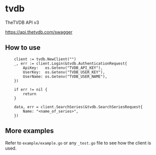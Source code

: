 # tvdb
TheTVDB API v3

https://api.thetvdb.com/swagger

## How to use
```
    client := tvdb.NewClient("")
    _, err := client.Login(&tvdb.AuthenticationRequest{
        ApiKey:   os.Getenv("TVDB_API_KEY"),
        UserKey:  os.Getenv("TVDB_USER_KEY"),
        UserName: os.Getenv("TVDB_USER_NAME"),
    })
    
    if err != nil {
        return
    }

    data, err = client.SearchSeries(&tvdb.SearchSeriesRequest{
        Name: "<name_of_series>",
    })
```

## More examples
Refer to `example/example.go` or any `_test.go` file to see how the client is used.
